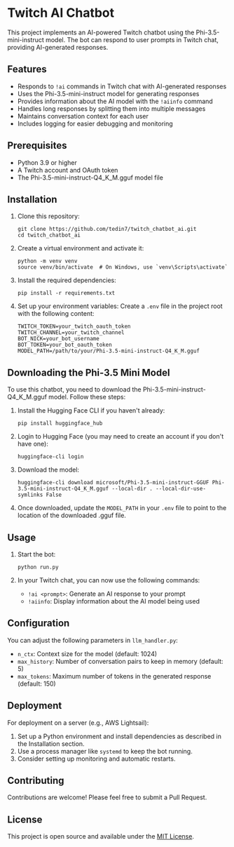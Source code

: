 # Twitch AI Chatbot

This project implements an AI-powered Twitch chatbot using the Phi-3.5-mini-instruct model. The bot can respond to user prompts in Twitch chat, providing AI-generated responses.

## Features

- Responds to `!ai` commands in Twitch chat with AI-generated responses
- Uses the Phi-3.5-mini-instruct model for generating responses
- Provides information about the AI model with the `!aiinfo` command
- Handles long responses by splitting them into multiple messages
- Maintains conversation context for each user
- Includes logging for easier debugging and monitoring

## Prerequisites

- Python 3.9 or higher
- A Twitch account and OAuth token
- The Phi-3.5-mini-instruct-Q4_K_M.gguf model file

## Installation

1. Clone this repository:
   ```
   git clone https://github.com/tedin7/twitch_chatbot_ai.git
   cd twitch_chatbot_ai
   ```

2. Create a virtual environment and activate it:
   ```
   python -m venv venv
   source venv/bin/activate  # On Windows, use `venv\Scripts\activate`
   ```

3. Install the required dependencies:
   ```
   pip install -r requirements.txt
   ```

4. Set up your environment variables:
   Create a `.env` file in the project root with the following content:
   ```
   TWITCH_TOKEN=your_twitch_oauth_token
   TWITCH_CHANNEL=your_twitch_channel
   BOT_NICK=your_bot_username
   BOT_TOKEN=your_bot_oauth_token
   MODEL_PATH=/path/to/your/Phi-3.5-mini-instruct-Q4_K_M.gguf
   ```

## Downloading the Phi-3.5 Mini Model

To use this chatbot, you need to download the Phi-3.5-mini-instruct-Q4_K_M.gguf model. Follow these steps:

1. Install the Hugging Face CLI if you haven't already:
   ```
   pip install huggingface_hub
   ```

2. Login to Hugging Face (you may need to create an account if you don't have one):
   ```
   huggingface-cli login
   ```

3. Download the model:
   ```
   huggingface-cli download microsoft/Phi-3.5-mini-instruct-GGUF Phi-3.5-mini-instruct-Q4_K_M.gguf --local-dir . --local-dir-use-symlinks False
   ```

4. Once downloaded, update the `MODEL_PATH` in your `.env` file to point to the location of the downloaded .gguf file.

## Usage

1. Start the bot:
   ```
   python run.py
   ```

2. In your Twitch chat, you can now use the following commands:
   - `!ai <prompt>`: Generate an AI response to your prompt
   - `!aiinfo`: Display information about the AI model being used

## Configuration

You can adjust the following parameters in `llm_handler.py`:
- `n_ctx`: Context size for the model (default: 1024)
- `max_history`: Number of conversation pairs to keep in memory (default: 5)
- `max_tokens`: Maximum number of tokens in the generated response (default: 150)

## Deployment

For deployment on a server (e.g., AWS Lightsail):
1. Set up a Python environment and install dependencies as described in the Installation section.
2. Use a process manager like `systemd` to keep the bot running.
3. Consider setting up monitoring and automatic restarts.

## Contributing

Contributions are welcome! Please feel free to submit a Pull Request.

## License

This project is open source and available under the [MIT License](LICENSE).
